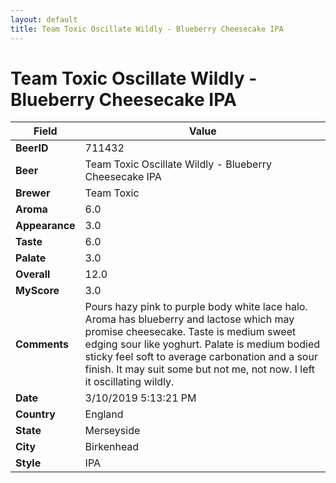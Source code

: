 ```yaml
---
layout: default
title: Team Toxic Oscillate Wildly - Blueberry Cheesecake IPA
---
```


# Team Toxic Oscillate Wildly - Blueberry Cheesecake IPA

| Field         | Value     |
|---------------|-----------|
| **BeerID** | 711432 |
| **Beer** | Team Toxic Oscillate Wildly - Blueberry Cheesecake IPA |
| **Brewer** | Team Toxic |
| **Aroma** | 6.0 |
| **Appearance** | 3.0 |
| **Taste** | 6.0 |
| **Palate** | 3.0 |
| **Overall** | 12.0 |
| **MyScore** | 3.0 |
| **Comments** | Pours hazy pink to purple body white lace halo. Aroma has blueberry and lactose which may promise cheesecake. Taste is medium sweet edging sour like yoghurt. Palate is medium bodied sticky feel soft to average carbonation and a sour finish. It may suit some but not me, not now. I left it oscillating wildly. |
| **Date** | 3/10/2019 5:13:21 PM |
| **Country** | England |
| **State** | Merseyside |
| **City** | Birkenhead |
| **Style** | IPA |

